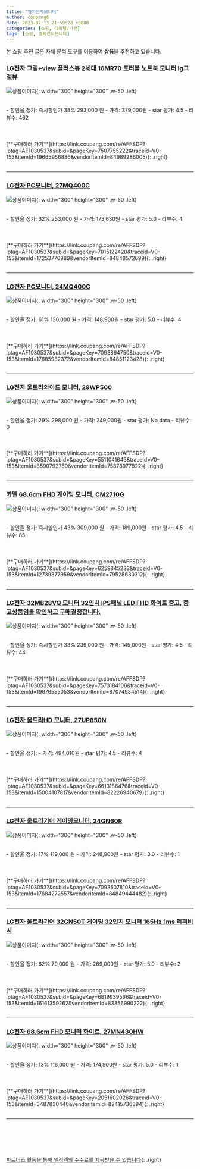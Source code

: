 ```yaml
---
title: "엘지전자모니터"
author: coupang6
date: 2023-07-13 21:59:28 +0800
categories: [쇼핑, 디이털/가전]
tags: [쇼핑, 엘지전자모니터]
---
```


본 쇼핑 추천 글은 자체 분석 도구를 이용하여 [**상품**](https://link.coupang.com/a/bao1ui)을 추천하고 있습니다.

### [LG전자 그램+view 플러스뷰 2세대 16MR70 포터블 노트북 모니터 lg그램뷰](https://link.coupang.com/re/AFFSDP?lptag=AF1030537&subid=&pageKey=7507755222&traceid=V0-153&itemId=19665956886&vendorItemId=84989286005)

![상품이미지](https://thumbnail8.coupangcdn.com/thumbnails/remote/230x230ex/image/vendor_inventory/a818/4df7d5673a55d2f288d2cfb69f973b264eefaffaef182a1d555fcb11e5de.jpg){: width="300" height="300" .w-50 .left}


<br>
- 할인율 정가: 즉시할인가 38%  293,000   원
- 가격: 379,000원
- star 평가: 4.5
- 리뷰수: 462
<br>
<br>
<br>
<br>
[**구매하러 가기**](https://link.coupang.com/re/AFFSDP?lptag=AF1030537&subid=&pageKey=7507755222&traceid=V0-153&itemId=19665956886&vendorItemId=84989286005){: .right}
<br>
<br>

---

### [LG전자 PC모니터, 27MQ400C](https://link.coupang.com/re/AFFSDP?lptag=AF1030537&subid=&pageKey=7015122420&traceid=V0-153&itemId=17253770989&vendorItemId=84848572699)

![상품이미지](https://thumbnail7.coupangcdn.com/thumbnails/remote/230x230ex/image/retail/images/4013224759332494-94056b6f-a12f-4709-adb5-df6bd2577583.jpg){: width="300" height="300" .w-50 .left}


<br>
- 할인율 정가: 32%  253,000   원
- 가격: 173,630원
- star 평가: 5.0
- 리뷰수: 4
<br>
<br>
<br>
<br>
[**구매하러 가기**](https://link.coupang.com/re/AFFSDP?lptag=AF1030537&subid=&pageKey=7015122420&traceid=V0-153&itemId=17253770989&vendorItemId=84848572699){: .right}
<br>
<br>

---

### [LG전자 PC모니터, 24MQ400C](https://link.coupang.com/re/AFFSDP?lptag=AF1030537&subid=&pageKey=7093864750&traceid=V0-153&itemId=17685982372&vendorItemId=84851123428)

![상품이미지](https://thumbnail7.coupangcdn.com/thumbnails/remote/230x230ex/image/retail/images/4013224391974847-a278c950-c718-4a62-a546-393b400d7194.jpg){: width="300" height="300" .w-50 .left}


<br>
- 할인율 정가: 61%  130,000   원
- 가격: 148,900원
- star 평가: 5.0
- 리뷰수: 4
<br>
<br>
<br>
<br>
[**구매하러 가기**](https://link.coupang.com/re/AFFSDP?lptag=AF1030537&subid=&pageKey=7093864750&traceid=V0-153&itemId=17685982372&vendorItemId=84851123428){: .right}
<br>
<br>

---

### [LG전자 울트라와이드 모니터, 29WP500](https://link.coupang.com/re/AFFSDP?lptag=AF1030537&subid=&pageKey=5511041646&traceid=V0-153&itemId=8590793750&vendorItemId=75878077822)

![상품이미지](https://thumbnail9.coupangcdn.com/thumbnails/remote/230x230ex/image/retail/images/4523133116460736-79150e99-5a7e-49e7-b943-08e61d73795f.jpg){: width="300" height="300" .w-50 .left}


<br>
- 할인율 정가: 29%  298,000   원
- 가격: 249,000원
- star 평가: No data
- 리뷰수: 0
<br>
<br>
<br>
<br>
[**구매하러 가기**](https://link.coupang.com/re/AFFSDP?lptag=AF1030537&subid=&pageKey=5511041646&traceid=V0-153&itemId=8590793750&vendorItemId=75878077822){: .right}
<br>
<br>

---

### [카멜 68.6cm FHD 게이밍 모니터, CM2710G](https://link.coupang.com/re/AFFSDP?lptag=AF1030537&subid=&pageKey=6259845233&traceid=V0-153&itemId=12739377959&vendorItemId=79528630312)

![상품이미지](https://thumbnail8.coupangcdn.com/thumbnails/remote/230x230ex/image/rs_quotation_api/hgtgoe1r/2399daa105754cfcba5890fafde50149.jpg){: width="300" height="300" .w-50 .left}


<br>
- 할인율 정가: 즉시할인가 43%  309,000   원
- 가격: 189,000원
- star 평가: 4.5
- 리뷰수: 85
<br>
<br>
<br>
<br>
[**구매하러 가기**](https://link.coupang.com/re/AFFSDP?lptag=AF1030537&subid=&pageKey=6259845233&traceid=V0-153&itemId=12739377959&vendorItemId=79528630312){: .right}
<br>
<br>

---

### [LG전자 32MB28VQ 모니터 32인치 IPS패널 LED FHD 화이트 중고, 중고상품임을 확인하고 구매결정합니다.](https://link.coupang.com/re/AFFSDP?lptag=AF1030537&subid=&pageKey=7573184106&traceid=V0-153&itemId=19976555053&vendorItemId=87074934514)

![상품이미지](https://thumbnail10.coupangcdn.com/thumbnails/remote/230x230ex/image/vendor_inventory/9df7/2392d41d50a60301a7730e63431785f0a4c87332c1a05119910df279dd0c.png){: width="300" height="300" .w-50 .left}


<br>
- 할인율 정가: 즉시할인가 33%  239,000   원
- 가격: 145,000원
- star 평가: 4.5
- 리뷰수: 44
<br>
<br>
<br>
<br>
[**구매하러 가기**](https://link.coupang.com/re/AFFSDP?lptag=AF1030537&subid=&pageKey=7573184106&traceid=V0-153&itemId=19976555053&vendorItemId=87074934514){: .right}
<br>
<br>

---

### [LG전자 울트라HD 모니터, 27UP850N](https://link.coupang.com/re/AFFSDP?lptag=AF1030537&subid=&pageKey=6613186476&traceid=V0-153&itemId=15004107817&vendorItemId=82226940679)

![상품이미지](https://thumbnail8.coupangcdn.com/thumbnails/remote/230x230ex/image/retail/images/4013224866779601-82d2df2a-7a12-4be9-a280-7ce6f282eb63.jpg){: width="300" height="300" .w-50 .left}


<br>
- 할인율 정가: 
- 가격: 494,010원
- star 평가: 4.5
- 리뷰수: 4
<br>
<br>
<br>
<br>
[**구매하러 가기**](https://link.coupang.com/re/AFFSDP?lptag=AF1030537&subid=&pageKey=6613186476&traceid=V0-153&itemId=15004107817&vendorItemId=82226940679){: .right}
<br>
<br>

---

### [LG전자 울트라기어 게이밍모니터, 24GN60R](https://link.coupang.com/re/AFFSDP?lptag=AF1030537&subid=&pageKey=7093507810&traceid=V0-153&itemId=17684272557&vendorItemId=84849444482)

![상품이미지](https://thumbnail6.coupangcdn.com/thumbnails/remote/230x230ex/image/retail/images/4013224247755802-7cc66c75-04d3-4d21-9d17-e510633d0f42.jpg){: width="300" height="300" .w-50 .left}


<br>
- 할인율 정가: 17%  119,000   원
- 가격: 248,900원
- star 평가: 3.0
- 리뷰수: 1
<br>
<br>
<br>
<br>
[**구매하러 가기**](https://link.coupang.com/re/AFFSDP?lptag=AF1030537&subid=&pageKey=7093507810&traceid=V0-153&itemId=17684272557&vendorItemId=84849444482){: .right}
<br>
<br>

---

### [LG전자 울트라기어 32GN50T 게이밍 32인치 모니터 165Hz 1ms 리퍼비시](https://link.coupang.com/re/AFFSDP?lptag=AF1030537&subid=&pageKey=6819939566&traceid=V0-153&itemId=16161359262&vendorItemId=83356990222)

![상품이미지](https://thumbnail6.coupangcdn.com/thumbnails/remote/230x230ex/image/vendor_inventory/a38c/e6e5565ca4166913f7c5b9310536df702adc24b848a94cb60c77fc5dc8d8.jpg){: width="300" height="300" .w-50 .left}


<br>
- 할인율 정가: 62%  79,000   원
- 가격: 269,000원
- star 평가: 5.0
- 리뷰수: 2
<br>
<br>
<br>
<br>
[**구매하러 가기**](https://link.coupang.com/re/AFFSDP?lptag=AF1030537&subid=&pageKey=6819939566&traceid=V0-153&itemId=16161359262&vendorItemId=83356990222){: .right}
<br>
<br>

---

### [LG전자 68.6cm FHD 모니터 화이트, 27MN430HW](https://link.coupang.com/re/AFFSDP?lptag=AF1030537&subid=&pageKey=2051602026&traceid=V0-153&itemId=3487830440&vendorItemId=82415736894)

![상품이미지](https://thumbnail10.coupangcdn.com/thumbnails/remote/230x230ex/image/vendor_inventory/4946/70f99f074bd21ea3a2582b4f0efe63d46b69260e289dc0c6ba799c7df11f.jpg){: width="300" height="300" .w-50 .left}


<br>
- 할인율 정가: 13%  116,000   원
- 가격: 174,900원
- star 평가: 5.0
- 리뷰수: 1
<br>
<br>
<br>
<br>
[**구매하러 가기**](https://link.coupang.com/re/AFFSDP?lptag=AF1030537&subid=&pageKey=2051602026&traceid=V0-153&itemId=3487830440&vendorItemId=82415736894){: .right}
<br>
<br>

---
<br><br><br><br><br> [파트너스 활동을 통해 일정액의 수수료를 제공받을 수 있습니다](https://link.coupang.com/a/bao1ui){: .right}